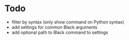 # Todo

* filter by syntax (only show command on Python syntax)
* add settings for common Black arguments
* add optional path to Black command to settings